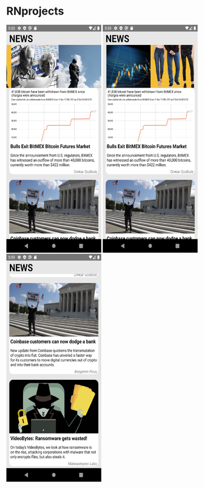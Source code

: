 # RNprojects

<img src="Screenshot_1643133305.png" height="600" width="250"><img/>
<img src="Screenshot_1643133559.png" height="600" width="250"><img/>
<img src="Screenshot_1643133563.png" height="600" width="250"><img/> 
